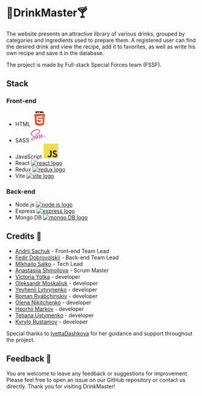 # :tropical_drink:DrinkMaster:cocktail:

The website presents an attractive library of various drinks, grouped by categories and ingredients used to prepare them. 
A registered user can find the desired drink and view the recipe, add it to favorites, as well as write his own recipe and 
save it in the database. 

The project is made by Full-stack Special Forces team (FSSF).

## Stack

### Front-end
- HTML <a href="https://www.w3.org/html/" target="_blank"><img src="https://raw.githubusercontent.com/devicons/devicon/master/icons/html5/html5-original-wordmark.svg" alt="html5 logo" width="40" height="40"/></a>
- SASS <a href="https://sass-lang.com" target="_blank"><img src="https://raw.githubusercontent.com/devicons/devicon/master/icons/sass/sass-original.svg" alt="sass logo" width="40" height="40"/></a>
- JavaScript
  <a href="https://developer.mozilla.org/en-US/docs/Web/JavaScript" target="_blank"><img src="https://raw.githubusercontent.com/devicons/devicon/master/icons/javascript/javascript-original.svg" alt="javascript logo" width="40" height="40"/></a>
- React
  <a href="https://react.dev/" target="_blank"><img src="https://cdn.worldvectorlogo.com/logos/react-2.svg" alt="react logo" width="40" height="40"/></a>
- Redux
  <a href="https://redux.js.org/" target="_blank"><img src="https://cdn.worldvectorlogo.com/logos/redux.svg" alt="redux logo" width="40" height="40"/></a>
- Vite <a href="https://vitejs.dev/" target="_blank"><img src="https://upload.wikimedia.org/wikipedia/commons/thumb/f/f1/Vitejs-logo.svg/1039px-Vitejs-logo.svg.png" alt="vite logo" width="40" height="40"/></a>
  
### Back-end
- Node.js <a href="https://nodejs.org/" target="_blank"><img src="https://logowik.com/content/uploads/images/nodejs-icon.jpg" alt="node.js logo" width="auto" height="40"/></a>
- Express <a href="https://expressjs.com/" target="_blank"><img src="https://www.svgrepo.com/show/330398/express.svg" alt="express logo" width="40" height="40"/></a>
- Mongo DB <a href="https://www.mongodb.com/" target="_blank"><img src="https://www.svgrepo.com/download/331488/mongodb.svg" alt="mongo DB logo" width="40" height="40"/></a>

## Credits 👏

- [Andrii Sachuk](https://github.com/ansachuk) - Front-end Team Lead
- [Fedir Dobrovolskii](https://github.com/Fdobrovols) - Back-end Team Lead
- [Mikhailo Salko](https://github.com/MikhailoSalko) - Tech Lead
- [Anastasiia Shmoilova](https://github.com/Shmoilova-Anastasiia) - Scrum Master
- [Victoria Yotka](https://github.com/VictoriaYotka) - developer
- [Oleksandr Moskaliuk](https://github.com/OleksandrPM) - developer
- [Yevhenii Lytvynenko](https://github.com/Yevhenii2022) - developer
- [Roman Ryabchinskiy](https://github.com/RomanOdessa75) - developer
- [Olena Nikitchenko](https://github.com/olena-nikitchenko) - developer
- [Heorhii Markov](https://github.com/GeryMarkury) - developer
- [Tetiana Ustymenko](https://github.com/TetianaUstimevko) - developer
- [Kyrylo Rustamov](https://github.com/Fantom19) - developer

Special thanks to [IvettaDashkova](https://github.com/IvettaDashkova) for her guidance and support throughout the project.

## Feedback 📝

You are welcome to leave any feedback or suggestions for improvement. Please feel free to open an issue on our GitHub repository or contact us directly.
Thank you for visiting DrinkMaster!
